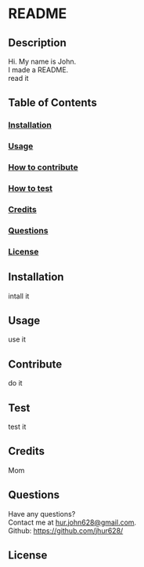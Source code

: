 # README
  
  ## Description
  Hi. My name is John. <br/>
  I made a README. <br/>
  read it
  ## Table of Contents
  ### [Installation](#installation)
  ### [Usage](#usage)
  ### [How to contribute](#contribute)
  ### [How to test](#test)
  ### [Credits](#credits)
  ### [Questions](#questions)
  ### [License](#license) <br/>
  ## Installation
  intall it
  ## Usage
  use it
  ## Contribute
  do it
  ## Test
  test it
  ## Credits
  Mom
  ## Questions
  Have any questions? <br/>
  Contact me at hur.john628@gmail.com. <br/>
  Github: https://github.com/jhur628/ <br/>
  ## License
  
  
